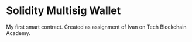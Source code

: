 # Solidity Multisig Wallet
My first smart contract. Created as assignment of Ivan on Tech Blockchain Academy.
